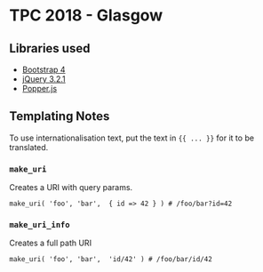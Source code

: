 # TPC 2018 - Glasgow

## Libraries used

* [Bootstrap 4][bootstrap]
* [jQuery 3.2.1][jquery]
* [Popper.js][popper-js]

[bootstrap]: http://getbootstrap.com/ "Bootstrap Homepage"
[jquery]: https://jquery.com/ "jQuery Homepage"
[popper-js]: https://popper.js.org/ "Popper.js Homepage"

## Templating Notes

To use internationalisation text, put the text in `{{ ... }}` for it to be translated.

### `make_uri`

Creates a URI with query params.

```
make_uri( 'foo', 'bar',  { id => 42 } ) # /foo/bar?id=42
```

### `make_uri_info`

Creates a full path URI

```
make_uri( 'foo', 'bar',  'id/42' ) # /foo/bar/id/42
```
